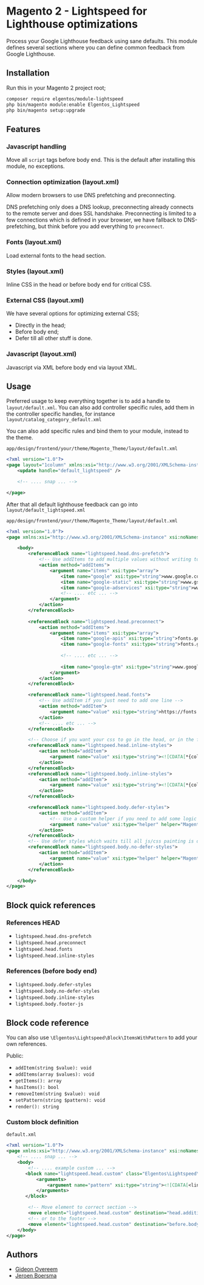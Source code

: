 # Magento 2 - Lightspeed for Lighthouse optimizations

Process your Google Lighthouse feedback using sane defaults. This module defines several sections where you can define
common feedback from Google Lighthouse.

## Installation

Run this in your Magento 2 project root;

```bash
composer require elgentos/module-lightspeed
php bin/magento module:enable Elgentos_Lightspeed
php bin/magento setup:upgrade
```

## Features

### Javascript handling
Move all `script` tags before body end. This is the default after installing this module, no exceptions.

### Connection optimization (layout.xml)
Allow modern browsers to use DNS prefetching and preconnecting.

DNS prefetching only does a DNS lookup, preconnecting already connects to the remote server and does SSL handshake.
Preconnecting is limited to a few connections which is defined in your browser, we have fallback to DNS-prefetching,
but think before you add everything to `preconnect`.

### Fonts (layout.xml)
Load external fonts to the head section.

### Styles (layout.xml)
Inline CSS in the head or before body end for critical CSS.

### External CSS (layout.xml)
We have several options for optimizing external CSS;
* Directly in the head;
* Before body end;
* Defer till all other stuff is done.

### Javascript (layout.xml)
Javascript via XML before body end via layout XML.

## Usage

Preferred usage to keep everything together is to add a handle to `layout/default.xml`.
You can also add controller specific rules, add them in the controller specific handles, for instance `layout/catalog_category_default.xml`

You can also add specific rules and bind them to your module, instead to the theme.

`app/design/frontend/your/theme/Magento_Theme/layout/default.xml`
```xml
<?xml version="1.0"?>
<page layout="1column" xmlns:xsi="http://www.w3.org/2001/XMLSchema-instance" xsi:noNamespaceSchemaLocation="urn:magento:framework:View/Layout/etc/page_configuration.xsd">
    <update handle="default_lightspeed" />

    <!-- .... snap ... -->

</page>
``` 

After that all default lighthouse feedback can go into `layout/default_lightspeed.xml`

`app/design/frontend/your/theme/Magento_Theme/layout/default.xml`
```xml
<?xml version="1.0"?>
<page xmlns:xsi="http://www.w3.org/2001/XMLSchema-instance" xsi:noNamespaceSchemaLocation="urn:magento:framework:View/Layout/etc/page_configuration.xsd">

    <body>
        <referenceBlock name="lightspeed.head.dns-prefetch">
            <!-- Use addItems to add multiple values without writing to much code -->
            <action method="addItems">
                <argument name="items" xsi:type="array">
                    <item name="google" xsi:type="string">www.google.com</item>
                    <item name="google-static" xsi:type="string">www.gstatic.com</item>
                    <item name="google-adservices" xsi:type="string">www.googleadservices.com</item>
                    <!-- .... etc ... -->
                </argument>
            </action>
        </referenceBlock>
    
        <referenceBlock name="lightspeed.head.preconnect">
            <action method="addItems">
                <argument name="items" xsi:type="array">
                    <item name="google-apis" xsi:type="string">fonts.googleapis.com</item>
                    <item name="google-fonts" xsi:type="string">fonts.gstatic.com</item>
    
                    <!-- .... etc ... -->
                    
                    <item name="google-gtm" xsi:type="string">www.googletagmanager.com</item>
                </argument>
            </action>
        </referenceBlock>

        <referenceBlock name="lightspeed.head.fonts">
            <!-- Use addItem if you just need to add one line -->
            <action method="addItem">
                <argument name="value" xsi:type="string">https://fonts.googleapis.com/css?family=Font&amp;amp;display=swap</argument>
            </action>
            <!-- .... etc ... -->
        </referenceBlock>

        <!-- Choose if you want your css to go in the head, or in the footer -->
        <referenceBlock name="lightspeed.head.inline-styles">
            <action method="addItem">
                <argument name="value" xsi:type="string"><![CDATA[*{color: red !important;}]]></argument>
            </action>
        </referenceBlock>
        <referenceBlock name="lightspeed.body.inline-styles">
            <action method="addItem">
                <argument name="value" xsi:type="string"><![CDATA[*{color: red !important;}]]></argument>
            </action>
        </referenceBlock>

        <referenceBlock name="lightspeed.body.defer-styles">
            <action method="addItem">
                <!-- Use a custom helper if you need to add some logic outside of layout.xml, needs to return a string -->
                <argument name="value" xsi:type="helper" helper="Magento\Helper\Data::getStyleSheet" />
            </action>
        </referenceBlock>
        <!-- Use defer styles which waits till all js/css painting is done -->
        <referenceBlock name="lightspeed.body.no-defer-styles">
            <action method="addItem">
                <argument name="value" xsi:type="helper" helper="Magento\Helper\Data::getStyleSheet" />
            </action>
        </referenceBlock>

    </body>
</page>
``` 

## Block quick references

### References HEAD

* `lightspeed.head.dns-prefetch`
* `lightspeed.head.preconnect`
* `lightspeed.head.fonts`
* `lightspeed.head.inline-styles`

### References (before body end)

* `lightspeed.body.defer-styles`
* `lightspeed.body.no-defer-styles`
* `lightspeed.body.inline-styles`
* `lightspeed.body.footer-js`

## Block code reference

You can also use `\Elgentos\Lightspeed\Block\ItemsWithPattern` to add your own references.

Public:
* `addItem(string $value): void`
* `addItems(array $values): void`
* `getItems(): array`
* `hasItems(): bool`
* `removeItem(string $value): void`
* `setPattern(string $pattern): void`
* `render(): string`

### Custom block definition

`default.xml`
```xml
<?xml version="1.0"?>
<page xmlns:xsi="http://www.w3.org/2001/XMLSchema-instance" xsi:noNamespaceSchemaLocation="urn:magento:framework:View/Layout/etc/page_configuration.xsd">
    <!-- .... snap ... -->
    <body>
        <!-- .... example custom ... -->
       <block name="lightspeed.head.custom" class="Elgentos\Lightspeed\Block\ItemsWithPattern">
           <arguments>
               <argument name="pattern" xsi:type="string"><![CDATA[<link href="//%s" rel="dns-prefetch" />]]></argument>
           </arguments>
       </block>

        <!-- Move element to correct section -->
        <move element="lightspeed.head.custom" destination="head.additional" />
        <!-- or to the footer -->
        <move element="lightspeed.head.custom" destination="before.body.end" />
    </body>
</page>
```


## Authors
* [Gideon Overeem](@govereem)
* [Jeroen Boersma](@Jeroen_Boersma)
